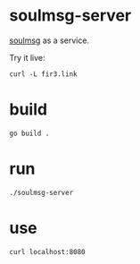 # soulmsg-server

[soulmsg](https://github.com/derricw/soulmsg) as a service.

Try it live:
```
curl -L fir3.link
```

# build
```
go build .
```

# run
```
./soulmsg-server
```

# use
```
curl localhost:8080
```
